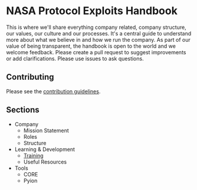 # NASA Protocol Exploits Handbook
This is where we'll share everything company related, company structure, our values, our culture and our 
processes. It's a central guide to understand more about what we believe in and how we run the company. 
As part of our value of being transparent, the handbook is open to the world and we welcome feedback. 
Please create a pull request to suggest improvements or add clarifications. Please use issues to ask 
questions.

## Contributing

Please see the [contribution guidelines](CONTRIBUTING.md).

## Sections
- Company
  - Mission Statement
  - Roles
  - Structure
- Learning & Development
  - [Training](docs/learning/training/README.md)
  - Useful Resources
- Tools
  - CORE 
  - Pyion   
